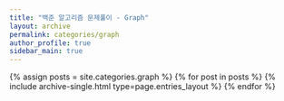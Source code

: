 ```yaml
---
title: "백준 알고리즘 문제풀이 - Graph"
layout: archive
permalink: categories/graph
author_profile: true
sidebar_main: true
---
```



{% assign posts = site.categories.graph %}
{% for post in posts %} {% include archive-single.html type=page.entries_layout %} {% endfor %}